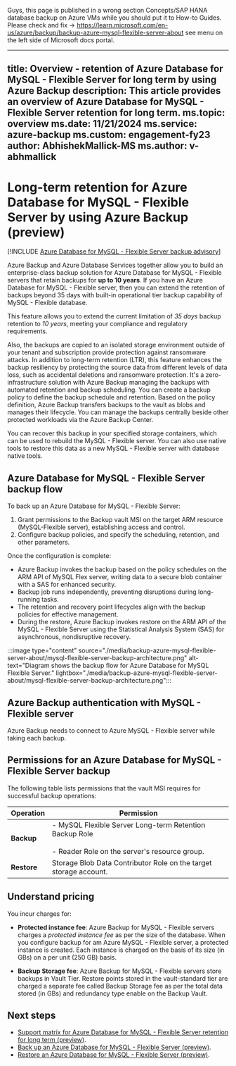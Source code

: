 Guys, this page is published in a wrong section Concepts/SAP HANA database backup on Azure VMs while you should put it to How-to Guides. Please check and fix -> https://learn.microsoft.com/en-us/azure/backup/backup-azure-mysql-flexible-server-about see menu on the left side of Microsoft docs portal.

---
title: Overview - retention of Azure Database for MySQL - Flexible Server for long term by using Azure Backup
description: This article provides an overview of Azure Database for MySQL - Flexible Server retention for long term.
ms.topic: overview
ms.date: 11/21/2024
ms.service: azure-backup
ms.custom: engagement-fy23
author: AbhishekMallick-MS
ms.author: v-abhmallick
---

# Long-term retention for Azure Database for MySQL - Flexible Server by using Azure Backup (preview)

[!INCLUDE [Azure Database for MySQL - Flexible Server backup advisory](../../includes/backup-mysql-flexible-server-advisory.md)]

Azure Backup and Azure Database Services together allow you to build an enterprise-class backup solution for Azure Database for MySQL - Flexible servers that retain backups for **up to 10 years**. If you have an Azure Database for MySQL - Flexible server, then you can extend  the retention of backups beyond 35 days with built-in operational tier backup capability of MySQL - Flexible database.

This feature allows you to extend the current limitation of *35 days* backup retention to *10 years*, meeting your compliance and regulatory requirements.

Also, the backups are copied to an isolated storage environment outside of your tenant and subscription provide protection against ransomware attacks. In addition to long-term retention (LTR), this feature enhances the backup resiliency by protecting the source data from different levels of data loss, such as accidental deletions and ransomware protection. It's a zero-infrastructure solution with Azure Backup managing the backups with automated retention and backup scheduling. You can create a backup policy to define the backup schedule and retention. Based on the policy definition, Azure Backup transfers backups to the vault as blobs and manages their lifecycle. You can manage the backups centrally beside other protected workloads via the Azure Backup Center. 

You can recover this backup in your specified storage containers, which can be used to rebuild the MySQL - Flexible server. You can also use native tools to restore this data as a new MySQL - Flexible server with database native tools. 

## Azure Database for MySQL - Flexible Server backup flow

To back up an Azure Database for MySQL - Flexible Server:

1. Grant permissions to the Backup vault MSI on the target ARM resource (MySQL-Flexible  server), establishing access and control.
2. Configure backup policies, and specify the scheduling, retention, and other parameters.

Once the configuration is complete:

- Azure Backup invokes the backup based on the policy schedules on the ARM API of MySQL Flex server, writing data to a secure blob container with a SAS for enhanced security.
- Backup job runs independently, preventing disruptions during long-running tasks.
- The retention and recovery point lifecycles align with the backup policies for effective management.
- During the restore, Azure Backup invokes restore on the ARM API of the MySQL - Flexible Server using the Statistical Analysis System (SAS) for asynchronous, nondisruptive recovery.

:::image type="content" source="./media/backup-azure-mysql-flexible-server-about/mysql-flexible-server-backup-architecture.png" alt-text="Diagram shows the backup flow for Azure Database for MySQL Flexible Server." lightbox="./media/backup-azure-mysql-flexible-server-about/mysql-flexible-server-backup-architecture.png":::

## Azure Backup authentication with MySQL - Flexible server

Azure Backup needs to connect to Azure MySQL - Flexible server while taking each backup. 

## Permissions for an Azure Database for MySQL - Flexible Server backup

The following table lists permissions that the vault MSI requires for successful backup operations:

| Operation | Permission |
| --- | --- |
| **Backup** | - MySQL Flexible Server Long-term Retention Backup Role <br><br> - Reader Role on the server's resource group. |
| **Restore** | Storage Blob Data Contributor Role on the target storage account. |

## Understand pricing

You incur charges for:

- **Protected instance fee**: Azure Backup for MySQL - Flexible servers charges a *protected instance fee* as per the size of the database. When you configure backup for am Azure MySQL - Flexible server, a protected instance is created. Each instance is charged on the basis of its size (in GBs) on a per unit (250 GB) basis. 

- **Backup Storage fee**: Azure Backup for MySQL - Flexible servers store backups in Vault Tier. Restore points stored in the vault-standard tier are charged a separate fee called Backup Storage fee as per the total data stored (in GBs) and redundancy type enable on the Backup Vault. 


## Next steps

- [Support matrix for Azure Database for MySQL - Flexible Server retention for long term (preview)](backup-azure-mysql-flexible-server-support-matrix.md).
- [Back up an Azure Database for MySQL - Flexible Server (preview)](backup-azure-mysql-flexible-server.md).
- [Restore an Azure Database for MySQL - Flexible Server (preview)](backup-azure-mysql-flexible-server-restore.md).
